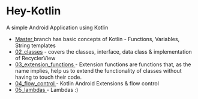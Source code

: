 # Hey-Kotlin

A simple Android Application using Kotlin
<ul>

 <li><a href="https://github.com/mkaarthick/Hey-Kotlin/tree/master">Master </a> branch has basic concepts of Kotlin - Functions, Variables, String templates</li>
 <li>
<a href="https://github.com/mkaarthick/Hey-Kotlin/tree/02_classes">02_classes</a>  - covers the classes, interface, data class & implementation of RecyclerView</li>
<li>
<a href="https://github.com/mkaarthick/Hey-Kotlin/tree/03_extension_functions">03_extension_functions </a> - Extension functions are functions that, as the name implies, help us to extend the functionality of classes without having to touch their code.</li>
<li><a href="https://github.com/mkaarthick/Hey-Kotlin/tree/04_flow_control">04_flow_control </a> - Kotlin Android Extensions & flow control</li>
<li>
<a href="https://github.com/mkaarthick/Hey-Kotlin/tree/05_lambdas">05_lambdas </a> - Lambdas :)</li>
</ul>
